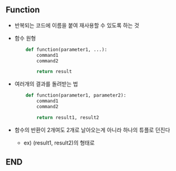 ## Function

- 반복되는 코드에 이름을 붙여 재사용할 수 있도록 하는 것

- 함수 원형
    ```python
        def function(parameter1, ...):
            command1
            command2

            return result
    ```
- 여러개의 결과를 돌려받는 법

    ```python
        def function(parameter1, parameter2):
            command1
            command2

            return result1, result2
    ```

- 함수의 반환이 2개여도 2개로 날아오는게 아니라 하나의 튜플로 던진다
    - ex) (result1, result2)의 형태로

## END